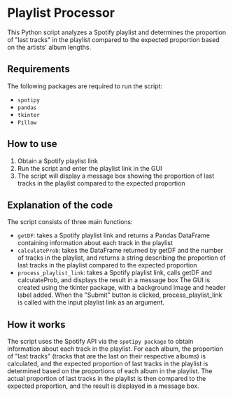 # Playlist Processor
This Python script analyzes a Spotify playlist and determines the proportion of "last tracks" in the playlist compared to the expected proportion based on the artists' album lengths.

## Requirements
The following packages are required to run the script:
* `spotipy`
* `pandas`
* `tkinter`
* `Pillow`

## How to use
1. Obtain a Spotify playlist link
2. Run the script and enter the playlist link in the GUI
3. The script will display a message box showing the proportion of last tracks in the playlist compared to the expected proportion

## Explanation of the code
The script consists of three main functions:
* `getDF`: takes a Spotify playlist link and returns a Pandas DataFrame containing information about each track in the playlist
* `calculateProb`: takes the DataFrame returned by getDF and the number of tracks in the playlist, and returns a string describing the proportion of last tracks in the playlist compared to the expected proportion
* `process_playlist_link`: takes a Spotify playlist link, calls getDF and calculateProb, and displays the result in a message box
The GUI is created using the tkinter package, with a background image and header label added. When the "Submit" button is clicked, process_playlist_link is called with the input playlist link as an argument.

## How it works
The script uses the Spotify API via the `spotipy package` to obtain information about each track in the playlist. For each album, the proportion of "last tracks" (tracks that are the last on their respective albums) is calculated, and the expected proportion of last tracks in the playlist is determined based on the proportions of each album in the playlist. The actual proportion of last tracks in the playlist is then compared to the expected proportion, and the result is displayed in a message box.

